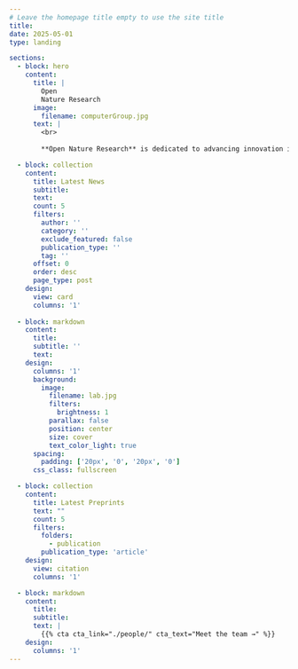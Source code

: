 ```yaml
---
# Leave the homepage title empty to use the site title
title:
date: 2025-05-01
type: landing

sections:
  - block: hero
    content:
      title: |
        Open
        Nature Research
      image:
        filename: computerGroup.jpg
      text: |
        <br>
        
        **Open Nature Research** is dedicated to advancing innovation in AI and physics. We aim to expand scientific understanding by conducting open, interdisciplinary research and share findings that benefit education, collaboration, and the public good.

  - block: collection
    content:
      title: Latest News
      subtitle:
      text:
      count: 5
      filters:
        author: ''
        category: ''
        exclude_featured: false
        publication_type: ''
        tag: ''
      offset: 0
      order: desc
      page_type: post
    design:
      view: card
      columns: '1'
  
  - block: markdown
    content:
      title: 
      subtitle: ''
      text: 
    design:
      columns: '1'
      background:
        image: 
          filename: lab.jpg
          filters:
            brightness: 1
          parallax: false
          position: center
          size: cover
          text_color_light: true
      spacing:
        padding: ['20px', '0', '20px', '0']
      css_class: fullscreen

  - block: collection
    content:
      title: Latest Preprints
      text: ""
      count: 5
      filters:
        folders:
          - publication
        publication_type: 'article'
    design:
      view: citation
      columns: '1'

  - block: markdown
    content:
      title:
      subtitle:
      text: |
        {{% cta cta_link="./people/" cta_text="Meet the team →" %}}
    design:
      columns: '1'
---
```

